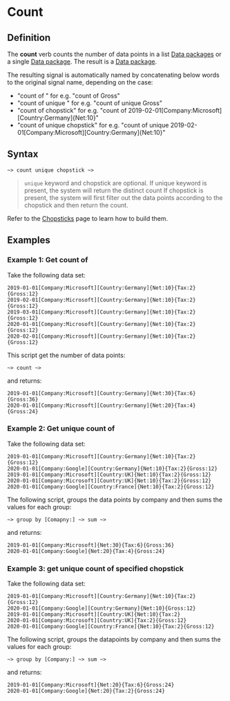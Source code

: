 # Count 

## Definition

The **count** verb counts the number of data points in a list [Data packages](../datapackages.md) or a single [Data package](../datapackages.md). The result is a [Data package](../datapackages.md).

The resulting signal is automatically named by concatenating below words to the original signal name, depending on the case:

- "count of " for e.g. "count of Gross"
- "count of unique " for e.g. "count of unique Gross"
- "count of chopstick" for e.g. "count of 2019-02-01[Company:Microsoft][Country:Germany]{Net:10}"
- "count of unique chopstick" for e.g. "count of unique 2019-02-01[Company:Microsoft][Country:Germany]{Net:10}"

## Syntax

```language-tractor
~> count unique chopstick ~>
```

> `unique` keyword and chopstick are optional.
> If unique keyword is present, the system will return the distinct count
> If chopstick is present, the system will first filter out the data points according to the chopstick and then return the count.

Refer to the [Chopsticks](../chopsticks.md) page to learn how to build them.

## Examples

### Example 1: Get count of 

Take the following data set:

```language-katsu
2019-01-01[Company:Microsoft][Country:Germany]{Net:10}{Tax:2}{Gross:12}
2019-02-01[Company:Microsoft][Country:Germany]{Net:10}{Tax:2}{Gross:12}
2019-03-01[Company:Microsoft][Country:Germany]{Net:10}{Tax:2}{Gross:12}
2020-01-01[Company:Microsoft][Country:Germany]{Net:10}{Tax:2}{Gross:12}
2020-02-01[Company:Microsoft][Country:Germany]{Net:10}{Tax:2}{Gross:12}
```

This script get the number of data points:

```language-tractor
~> count ~>
```

and returns:

```language-katsu
2019-01-01[Company:Microsoft][Country:Germany]{Net:30}{Tax:6}{Gross:36}
2020-01-01[Company:Microsoft][Country:Germany]{Net:20}{Tax:4}{Gross:24}
```


### Example 2: Get unique count of

Take the following data set:

```language-katsu
2019-01-01[Company:Microsoft][Country:Germany]{Net:10}{Tax:2}{Gross:12}
2020-01-01[Company:Google][Country:Germany]{Net:10}{Tax:2}{Gross:12}
2019-01-01[Company:Microsoft][Country:UK]{Net:10}{Tax:2}{Gross:12}
2020-01-01[Company:Microsoft][Country:UK]{Net:10}{Tax:2}{Gross:12}
2020-01-01[Company:Google][Country:France]{Net:10}{Tax:2}{Gross:12}
```

The following script, groups the data points by company and then sums the values for each group:

```language-tractor
~> group by [Comapny:] ~> sum ~>
```

and returns:

```language-katsu
2019-01-01[Company:Microsoft]{Net:30}{Tax:6}{Gross:36}
2020-01-01[Company:Google]{Net:20}{Tax:4}{Gross:24}
```

### Example 3: get unique count of specified chopstick

Take the following data set:

```language-katsu
2019-01-01[Company:Microsoft][Country:Germany]{Net:10}{Tax:2}{Gross:12}
2020-01-01[Company:Google][Country:Germany]{Net:10}{Gross:12}
2019-01-01[Company:Microsoft][Country:UK]{Net:10}{Tax:2}
2020-01-01[Company:Microsoft][Country:UK]{Tax:2}{Gross:12}
2020-01-01[Company:Google][Country:France]{Net:10}{Tax:2}{Gross:12}
```

The following script, groups the datapoints by company and then sums the values for each group:

```language-tractor
~> group by [Company:] ~> sum ~>
```

and returns:

```language-katsu
2019-01-01[Company:Microsoft]{Net:20}{Tax:6}{Gross:24}
2020-01-01[Company:Google]{Net:20}{Tax:2}{Gross:24}
```
